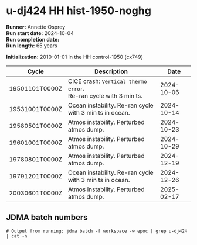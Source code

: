 # u-dj424 HH hist-1950-noghg

**Runner:** Annette Osprey  
**Run start date:** 2024-10-04   
**Run completion date:**   
**Run length:** 65 years   

**Initialization:** 2010-01-01 in the HH control-1950 (cx749)  

| Cycle | Description | Date |
| --- | --- | --- |
| 19501101T0000Z | CICE crash: `Vertical thermo error`.<br>Re-ran cycle with 3 min ts. | 2024-10-06 | 
| 19531001T0000Z | Ocean instability. Re-ran cycle with 3 min ts in ocean. | 2024-10-14 |
| 19580501T0000Z | Atmos instability. Perturbed atmos dump. | 2024-10-23 |
| 19601001T0000Z | Atmos instability. Perturbed atmos dump. | 2024-10-29 |
| 19780801T0000Z | Atmos instability. Perturbed atmos dump. | 2024-12-19 |
| 19791201T0000Z | Ocean instability. Re-ran cycle with 3 min ts in ocean. | 2024-12-26 |
| 20030601T0000Z | Atmos instability. Perturbed atmos dump. | 2025-02-17 | 

## JDMA batch numbers
```
# Output from running: jdma batch -f workspace -w epoc | grep u-dj424 | cat -n

```
